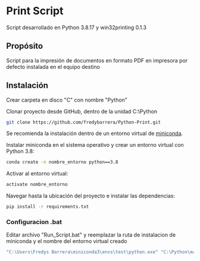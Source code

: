 # Print Script

Script desarrollado en Python 3.8.17 y win32printing 0.1.3

## Propósito

Script para la impresión de documentos en formato PDF en impresora por defecto instalada en el equipo destino


## Instalación

Crear carpeta en disco "C" con nombre "Python"

Clonar proyecto desde GitHub, dentro de la unidad C:\Python
```bash
git clone https://github.com/fredybarrera/Python-Print.git
```

Se recomienda la instalación dentro de un entorno virtual de [miniconda](https://docs.conda.io/en/latest/miniconda.html).

Instalar miniconda en el sistema operativo y crear un entorno virtual con Python 3.8:
```bash
conda create -n nombre_entorno python==3.8
```
Activar al entorno virtual:
```bash
activate nombre_entorno 
```
Navegar hasta la ubicación del proyecto e instalar las dependencias:

```bash
pip install -r requirements.txt
```

### Configuracion .bat
Editar archivo "Run_Script.bat" y reemplazar la ruta de instalacion de miniconda y el nombre del entorno virtual creado

```bash
"C:\Users\Fredys Barrera\miniconda3\envs\test\python.exe" "C:\Python\main.py" %1 %2
```
